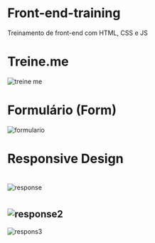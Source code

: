 # Front-end-training
Treinamento de front-end com HTML, CSS e JS



# Treine.me

![treine me](https://user-images.githubusercontent.com/63527881/199633371-428a7ff4-25ee-4113-aa68-6be88b7bdc1f.PNG)

#

# Formulário  (Form)

![formulario](https://user-images.githubusercontent.com/63527881/199634203-eda4aad8-276c-4092-b3e6-9785d65e2c2c.png)

# Responsive Design

#
![response](https://user-images.githubusercontent.com/63527881/211229143-e4daca6a-9338-4464-8692-e36ff872f840.PNG)

#

![response2](https://user-images.githubusercontent.com/63527881/211229489-eb120b15-8cc1-4ff5-ac61-ec8dff4da8c7.PNG)
--
![respons3](https://user-images.githubusercontent.com/63527881/211229500-d9da13ae-95ef-4768-920d-ff216ba01a32.PNG)


